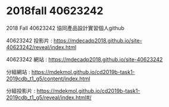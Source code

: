 # 2018fall 40623242
2018 Fall 40623242 協同產品設計實習個人github

40623242 投影片 : https://mdecadp2018.github.io/site-40623242/reveal/index.html

40623242 網站 :  https://mdecadp2018.github.io/site-40623242

分組網站 : https://mdekmol.github.io/cd2019b-task1-2019cdb_t1_g5/content/index.html 

分組投影片 : https://mdekmol.github.io/cd2019b-task1-2019cdb_t1_g5/reveal/index.html#/
